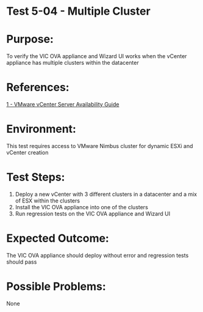 Test 5-04 - Multiple Cluster
=======

# Purpose:
To verify the VIC OVA appliance and Wizard UI works when the vCenter appliance has multiple clusters within the datacenter

# References:
[1 - VMware vCenter Server Availability Guide](http://www.vmware.com/files/pdf/techpaper/vmware-vcenter-server-availability-guide.pdf)

# Environment:
This test requires access to VMware Nimbus cluster for dynamic ESXi and vCenter creation

# Test Steps:
1. Deploy a new vCenter with 3 different clusters in a datacenter and a mix of ESX within the clusters
2. Install the VIC OVA appliance into one of the clusters
3. Run regression tests on the VIC OVA appliance and Wizard UI

# Expected Outcome:
The VIC OVA appliance should deploy without error and regression tests should pass

# Possible Problems:
None
